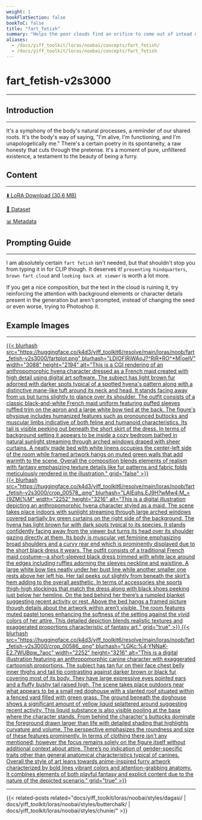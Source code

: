 ```yaml
---
weight: 1
bookFlatSection: false
bookToC: false
title: "fart_fetish"
summary: "Helps the poor clouds find an orifice to come out of intead of just floating around. 💨"
aliases:
  - /docs/yiff_toolkit/loras/noobai/concepts/fart_fetish/
  - /docs/yiff_toolkit/loras/noobai/concepts/fart_fetish
---
```


<!--markdownlint-disable MD025 MD033 MD034 -->

# fart_fetish-v2s3000

---

## Introduction

---

It's a symphony of the body's natural processes, a reminder of our shared roots. It's the body's way of saying, "I'm alive, I'm functioning, and I'm unapologetically me." There's a certain poetry in its spontaneity, a raw honesty that cuts through the pretense. It's a moment of pure, unfiltered existence, a testament to the beauty of being a furry.

## Content

---

[⬇️ LoRA Download (30.6 MB)](https://huggingface.co/k4d3/yiff_toolkit6/resolve/main/loras/noob/fart_fetish-v2s3000/fart_fetish-v2s3000.safetensors)

[📐 Dataset](https://huggingface.co/datasets/k4d3/fart_fetish)

[📊 Metadata](https://huggingface.co/k4d3/yiff_toolkit6/resolve/main/loras/noob/fart_fetish-v2s3000/fart_fetish-v2s3000.json)

## Prompting Guide

---

I am absolutely certain `fart fetish` isn't needed, but that shouldn't stop you from typing it in for CLIP though. It deserves it! `presenting hindquarters`, `brown fart cloud` and `looking back at viewer` is worth a lot more.

If you get a nice composition, but the text in the cloud is ruining it, try reinforcing the attention with background elements or character details present in the generation but aren't prompted, instead of changing the seed or even worse, trying to Photoshop it.

## Example Images

---

<a href="https://huggingface.co/k4d3/yiff_toolkit6/resolve/main/loras/noob/fart_fetish-v2s3000/fartplot.png">
  {{< blurhash
    src="https://huggingface.co/k4d3/yiff_toolkit6/resolve/main/loras/noob/fart_fetish-v2s3000/fartplot.png"
    blurhash="LDIOFIRiWAoJ?^RiR*RO^*M|oeIV"
    width="3088"
    height="2194"
    alt="This is a CGI rendering of an anthropomorphic hyena character dressed as a French maid created with high detail using digital art software. The subject has light brown fur adorned with darker spots typical of a spotted hyena's pattern along with a distinctive mane-like tuft around its neck and head. It stands facing away from us but turns slightly to glance over its shoulder. The outfit consists of a classic black-and-white French maid uniform featuring puffed sleeves ruffled trim on the apron and a large white bow tied at the back. The figure's physique includes humanized features such as pronounced buttocks and muscular limbs indicative of both feline and humanoid characteristics. Its tail is visible peeking out beneath the short skirt of the dress. In terms of background setting it appears to be inside a cozy bedroom bathed in natural sunlight streaming through arched windows draped with sheer curtains. A neatly made bed with white linens occupies the center-left side of the room while framed artwork hangs on muted green walls that add warmth to the scene. Overall the composition blends elements of realism with fantasy emphasizing texture details like fur patterns and fabric folds meticulously rendered in the illustration."
    grid="false"
  >}}
</a>

<div class="image-grid">
  <div class="image-grid-container">
    <a href="">
      {{< blurhash
        src="https://huggingface.co/k4d3/yiff_toolkit6/resolve/main/loras/noob/fart_fetish-v2s3000/crop_00578_.png"
        blurhash="LAIEqhs.EJ9H?wMw4:M_={9ZM{%M"
        width="2252"
        height="3216"
        alt="This is a digital illustration depicting an anthropomorphic hyena character styled as a maid. The scene takes place indoors with sunlight streaming through large arched windows covered partially by green curtains on the right side of the background. The hyena has light brown fur with dark spots typical to its species. It stands confidently facing away from the viewer but turns its head over its shoulder gazing directly at them. Its body is muscular yet feminine emphasizing broad shoulders and a curvy rear end which is prominently displayed due to the short black dress it wears. The outfit consists of a traditional French maid costume—a short-sleeved black dress trimmed with white lace around the edges including ruffles adorning the sleeves neckline and waistline. A large white bow ties neatly under her bust line while another smaller one rests above her left hip. Her tail peeks out slightly from beneath the skirt's hem adding to the overall aesthetic. In terms of accessories she sports thigh-high stockings that match the dress along with black shoes peeking just below her hemline. On the bed behind her there’s a rumpled blanket suggesting recent activity or rest. Above the bed hangs a framed picture though details about the artwork within aren’t visible. The room features muted pastel tones enhancing the softness of the setting against the vivid colors of her attire. This detailed depiction blends realistic textures and exaggerated proportions characteristic of fantasy art."
        grid="true"
      >}}
    </a>
    <a href="">
      {{< blurhash
        src="https://huggingface.co/k4d3/yiff_toolkit6/resolve/main/loras/noob/fart_fetish-v2s3000/crop_00586_.png"
        blurhash="LGKc:%4;YNNaK-E2.7WUBqw_?aoc"
        width="2252"
        height="3216"
        alt="This is a digital illustration featuring an anthropomorphic canine character with exaggerated cartoonish proportions. The subject has tan fur on their face chest belly inner thighs and tail tip contrasting against darker brown or black fur covering most of its body. They have large expressive eyes pointed ears and a fluffy bushy tail raised high. The scene takes place outdoors near what appears to be a small red doghouse with a slanted roof situated within a fenced yard filled with green grass. The ground beneath the doghouse shows a significant amount of yellow liquid splattered around suggesting recent activity. This liquid substance is also visible pooling at the base where the character stands. From behind the character's buttocks dominate the foreground drawn larger than life with detailed shading that highlights curvature and volume. The perspective emphasizes the roundness and size of these features prominently. In terms of clothing there isn't any mentioned; however the focus remains solely on the figure itself without additional context about attire. There’s no indication of gender-specific traits other than general anatomical characteristics typical of canines. Overall the style of art leans towards anime-inspired furry artwork characterized by bold lines vibrant colors and attention-grabbing anatomy. It combines elements of both playful fantasy and explicit content due to the nature of the depicted scenario."
        grid="true"
      >}}
    </a>
  </div>
</div>

---

<!--
HUGO_SEARCH_EXCLUDE_START
-->
{{< related-posts related="docs/yiff_toolkit/loras/noobai/styles/dagasi/ | docs/yiff_toolkit/loras/noobai/styles/butterchalk/ | docs/yiff_toolkit/loras/noobai/styles/chunie/" >}}
<!--
HUGO_SEARCH_EXCLUDE_END
-->
